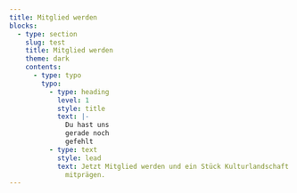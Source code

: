 ```yaml
---
title: Mitglied werden
blocks:
  - type: section
    slug: test
    title: Mitglied werden
    theme: dark
    contents:
      - type: typo
        typo:
          - type: heading
            level: 1
            style: title
            text: |-
              Du hast uns
              gerade noch
              gefehlt
          - type: text
            style: lead
            text: Jetzt Mitglied werden und ein Stück Kulturlandschaft im Dresdner Westen
              mitprägen.
---
```

